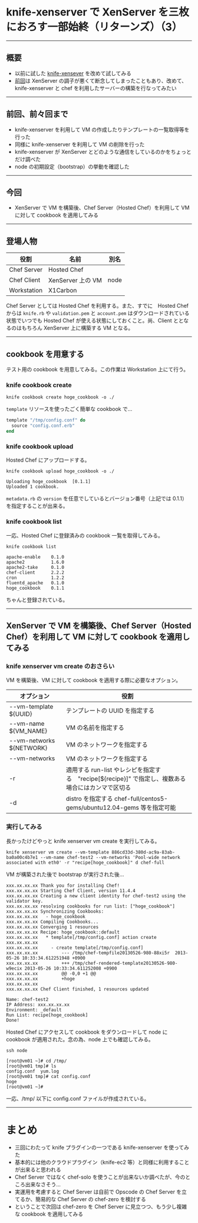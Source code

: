 # knife-xenserver で XenServer を三枚におろす一部始終（リターンズ）（3）

***

## 概要

 * 以前に試した [knife-xensever](https://github.com/bvox/knife-xenserver) を改めて試してみる
 * [前回](http://inokara.hateblo.jp/entry/2013/04/14/094554)は XenServer の調子が悪くて断念してしまったこともあり、改めて、knife-xenserver と chef を利用したサーバーの構築を行なってみたい

***

## 前回、前々回まで

 * knife-xenserver を利用して VM の作成したりテンプレートの一覧取得等を行った
 * 同様に knife-xenserver を利用して VM の削除を行った
 * knife-xenserver が XenServer とどのような通信をしているのかをちょっとだけ調べた
 * node の初期設定（bootstrap）の挙動を確認した

***

## 今回

 * XenServer で VM を構築後、Chef Server（Hosted Chef）を利用して VM に対して cookbook を適用してみる

***

## 登場人物

| 役割 | 名前 | 別名 |
|----- |------|-----|
| Chef Server | Hosted Chef | |
| Chef Client | XenServer 上の VM | node |
| Workstation | X1Carbon | |

Chef Server としては Hosted Chef を利用する。また、すでに　Hosted Chef からは `knife.rb` や `validation.pem` と `account.pem` はダウンロードされている状態でいつでも Hosted Chef が使える状態にしておくこと。尚、Client ととなるのはもちろん XenServer 上に構築する VM となる。

***

## cookbook を用意する

テスト用の cookbook を用意してみる。この作業は Workstation 上にて行う。

### knife cookbook create

```
knife cookbook create hoge_cookbook -o ./
```

`template` リソースを使ったごく簡単な cookbook で...

```ruby
template "/tmp/config.conf" do
  source "config.conf.erb"
end
```

### knife cookbook upload

Hosted Chef にアップロードする。

```
knife cookbook upload hoge_cookbook -o ./
```

```
Uploading hoge_cookbook  [0.1.1]
Uploaded 1 cookbook.
```

`metadata.rb` の `version` を任意でしているとバージョン番号（上記では 0.1.1）を指定することが出来る。

### knife cookbook list

一応、Hosted Chef に登録済みの cookbook 一覧を取得してみる。

```
knife cookbook list
```

```
apache-enable    0.1.0
apache2          1.6.0
apache2-take     0.1.0
chef-client      2.2.2
cron             1.2.2
fluentd_apache   0.1.0
hoge_cookbook    0.1.1
```

ちゃんと登録されている。

***

## XenServer で VM を構築後、Chef Server（Hosted Chef）を利用して VM に対して cookbook を適用してみる

### knife xenserver vm create のおさらい

VM を構築後、VM に対して cookbook を適用する際に必要なオプション。

| オプション | 役割 |
|----- |------|
| --vm-template ${UUID} | テンプレートの UUID を指定する |
| --vm-name ${VM_NAME} | VM の名前を指定する |
| --vm-networks ${NETWORK} | VM のネットワークを指定する |
| --vm-networks | VM のネットワークを指定する |
| -r | 適用する run-list やレシピを指定する　"recipe[${recipe}]" で指定し、複数ある場合にはカンマで区切る |
| -d | distro を指定する chef-full/centos5-gems/ubuntu12.04-gems 等を指定可能 |

### 実行してみる

長かったけどやっと knife xenserver vm create を実行してみる。

```
knife xenserver vm create --vm-template 886cd33d-380d-ac9a-83ab-ba0a00c4b7e1 --vm-name chef-test2 --vm-networks 'Pool-wide network associated with eth0' -r "recipe[hoge_cookbook]" d chef-full
```

VM が構築された後で bootstrap が実行された後...

```
xxx.xx.xx.xx Thank you for installing Chef!
xxx.xx.xx.xx Starting Chef Client, version 11.4.4
xxx.xx.xx.xx Creating a new client identity for chef-test2 using the validator key.
xxx.xx.xx.xx resolving cookbooks for run list: ["hoge_cookbook"]
xxx.xx.xx.xx Synchronizing Cookbooks:
xxx.xx.xx.xx   - hoge_cookbook
xxx.xx.xx.xx Compiling Cookbooks...
xxx.xx.xx.xx Converging 1 resources
xxx.xx.xx.xx Recipe: hoge_cookbook::default
xxx.xx.xx.xx   * template[/tmp/config.conf] action create
xxx.xx.xx.xx 
xxx.xx.xx.xx     - create template[/tmp/config.conf]
xxx.xx.xx.xx         --- /tmp/chef-tempfile20130526-980-88xi5r  2013-05-26 10:33:34.612251948 +0900
xxx.xx.xx.xx         +++ /tmp/chef-rendered-template20130526-980-w9ecix 2013-05-26 10:33:34.611252008 +0900
xxx.xx.xx.xx         @@ -0,0 +1 @@
xxx.xx.xx.xx         +hoge
xxx.xx.xx.xx 
xxx.xx.xx.xx Chef Client finished, 1 resources updated

Name: chef-test2
IP Address: xxx.xx.xx.xx
Environment: _default
Run List: recipe[hoge_cookbook]
Done!
```

Hosted Chef にアクセスして cookbook をダウンロードして node に cookbook が適用された。念の為、node 上でも確認してみる。

```
ssh node
```
```
[root@vm01 ~]# cd /tmp/
[root@vm01 tmp]# ls
config.conf  yum.log
[root@vm01 tmp]# cat config.conf 
hoge
[root@vm01 ~]#
```

一応、/tmp/ 以下に config.conf ファイルが作成されている。

***

# まとめ

 * 三回にわたって knife プラグインの一つである knife-xenserver を使ってみた
 * 基本的には他のクラウドプラグイン（knife-ec2 等）と同様に利用することが出来ると思われる
 * Chef Server ではなく chef-solo を使うことが出来ないか調べたが、今のところ出来なさそう...
 * 実運用を考慮すると Chef Server は自前で Opscode の Chef Server を立てるか、簡易的な Chef Server の chef-zero を検討する
 * ということで次回は chef-zero を Chef Server に見立つつ、もう少し複雑な cookbook を適用してみる
